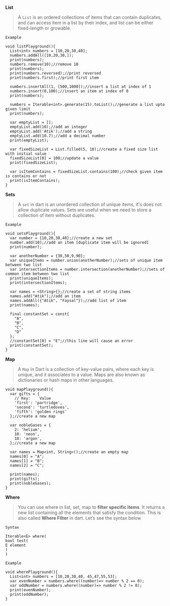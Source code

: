 **List**
> A `List` is an ordered collections of items that can contain duplicates, and can access item in a list by their index, and list can be either fixed-length or growable.

`Example`
```
void listPlayground(){  
  List<int> numbers = [10,20,30,40];  
  numbers.addAll([10,20,30,]);  
  print(numbers);  
  numbers.remove(10);//remove 10  
  print(numbers);  
  print(numbers.reversed);//print reversed  
  print(numbers.first);//print first item  
  
  numbers.insertAll(1, [500,1000]);//insert a list at index of 1  
  numbers.insert(0,100);//insert an item at index of 0  
  print(numbers);  
  
  numbers = Iterable<int>.generate(15).toList();//generate a list upto given limit  
  print(numbers);  
  
  var emptyList = [];  
  emptyList.add(10);//add an integer  
  emptyList.add('Atik');//add a string  
  emptyList.add(10.7);//add a decimal number  
  print(emptyList);  
  
  var fixedSizeList = List.filled(5, 10);//create a fixed size list with initial value  
  fixedSizeList[0] = 100;//update a value  
  print(fixedSizeList);  
  
  var isItemContains = fixedSizeList.contains(100);//check given item is contains or not  
  print(isItemContains);  
}
```

**Sets**
> A `set` in dart is an unordered collection of unique items, it's does not allow duplicate values. Sets are useful when we need to store a collection of item without duplicates.

`Example`
```
void setsPlayground(){  
  var number = {10,20,30,40};//create a new set  
  number.add(10);//add an item [duplicate item will be ignored]  
  print(number);  
  
  var anotherNumber = {30,50,9,90};  
  var uniqueItems = number.union(anotherNumber);//sets of unique item between two list  
  var intersectionItems = number.intersection(anotherNumber);//sets of common item between two list  
  print(uniqueItems);  
  print(intersectionItems);  
  
  var names = <String>{};//create a set of string items  
  names.add("Atik");//add an item  
  names.addAll({"Atik", "Faysal"});//add list of item  
  print(names);  
  
  final constantSet = const{  
    "A",  
    "B",  
    "C",  
    "D"  
  };  
  //constantSet[0] = "E";//this line will cause an error
  print(constantSet);  
}
```

**Map**
>A `Map` in Dart is a collection of key-value pairs, where each key is unique, and it associates to a value. Maps are also known as dictionaries or hash maps in other languages.

```
void mapPlayground(){  
  var gifts = {  
    // Key:    Value  
    'first': 'partridge',  
    'second': 'turtledoves',  
    'fifth': 'golden rings'  
  };//create a new map  
  
  var nobleGases = {  
    2: 'helium',  
    10: 'neon',  
    18: 'argon',  
  };//create a new map  
  
  var names = Map<int, String>();//create an empty map  
  names[0] = "A";  
  names[1] = "B";  
  names[2] = "C";  
  
  print(names);  
  print(gifts);  
  print(nobleGases);  
}
```

**Where**
>You can use where in list, set, map to **filter specific items**. It returns a new list containing all the elements that satisfy the condition. This is also called **Where Filter** in dart. Let’s see the syntax below

`Syntax`
```
Iterable<E> where(
bool test(
E element
)
)
```

`Example`
```
void wherePlayground(){  
  List<int> numbers = [10,20,30,40, 45,47,55,53];  
  var evenNumber = numbers.where((number)=> number % 2 == 0);  
  var oddNumber = numbers.where((number)=> number % 2 != 0);  
  print(evenNumber);  
  print(oddNumber);  
}
```
